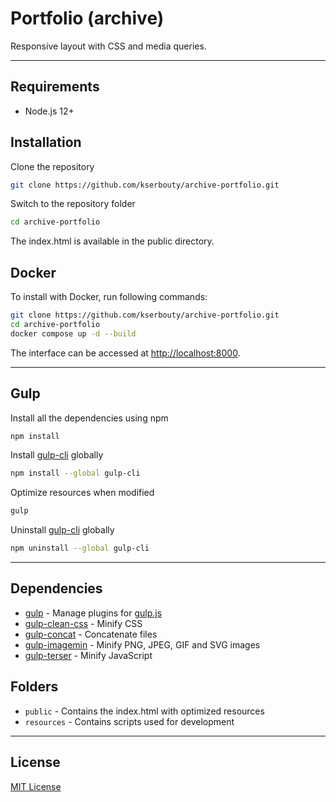 # Portfolio (archive)

Responsive layout with CSS and media queries.

---

## Requirements

- Node.js 12+

## Installation

Clone the repository

```bash
git clone https://github.com/kserbouty/archive-portfolio.git
```

Switch to the repository folder

```bash
cd archive-portfolio
```

The index.html is available in the public directory.

## Docker

To install with Docker, run following commands:

```bash
git clone https://github.com/kserbouty/archive-portfolio.git
cd archive-portfolio
docker compose up -d --build
```

The interface can be accessed at <http://localhost:8000>.

---

## Gulp

Install all the dependencies using npm

```bash
npm install
```

Install [gulp-cli](https://www.npmjs.com/package/gulp-cli) globally

```bash
npm install --global gulp-cli
```

Optimize resources when modified

```bash
gulp
```

Uninstall [gulp-cli](https://www.npmjs.com/package/gulp-cli) globally

```bash
npm uninstall --global gulp-cli
```

---

## Dependencies

- [gulp](https://www.npmjs.com/package/gulp) - Manage plugins for [gulp.js](https://gulpjs.com/)
- [gulp-clean-css](https://www.npmjs.com/package/gulp-clean-css) - Minify CSS
- [gulp-concat](https://www.npmjs.com/package/gulp-concat) - Concatenate files
- [gulp-imagemin](https://www.npmjs.com/package/gulp-imagemin) - Minify PNG, JPEG, GIF and SVG images
- [gulp-terser](https://www.npmjs.com/package/gulp-terser) - Minify JavaScript

## Folders

- `public` - Contains the index.html with optimized resources
- `resources` - Contains scripts used for development

---

## License

[MIT License](./LICENSE.md)
